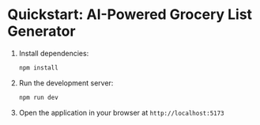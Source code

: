 # Quickstart: AI-Powered Grocery List Generator

1. Install dependencies:
   ```bash
   npm install
   ```

2. Run the development server:
   ```bash
   npm run dev
   ```

3. Open the application in your browser at `http://localhost:5173`
